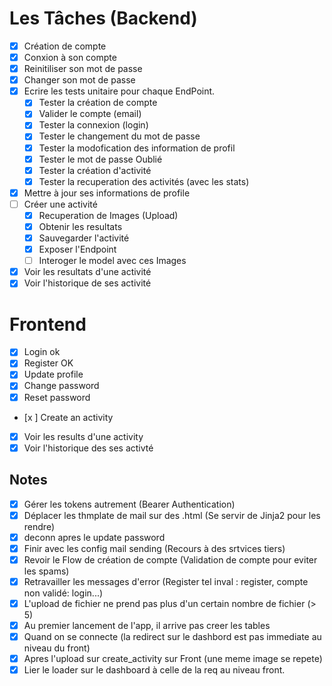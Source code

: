 # Les Tâches (Backend)
- [x] Création de compte
- [x] Conxion à son compte
- [x] Reinitiliser son mot de passe
- [x] Changer son mot de passe
- [x] Ecrire les tests unitaire pour chaque EndPoint.
  - [x] Tester la création de compte
  - [x] Valider le compte (email)
  - [x] Tester la connexion (login)
  - [x] Tester le changement du mot de passe
  - [x] Tester la modofication des information de profil
  - [x] Tester le mot de passe Oublié
  - [x] Tester la création d'activité
  - [x] Tester la recuperation des activités (avec les stats)
- [x] Mettre à jour ses informations de profile
- [ ] Créer une activité
  - [x] Recuperation de Images (Upload)
  - [x] Obtenir les resultats
  - [x] Sauvegarder l'activité
  - [x] Exposer l'Endpoint
  - [ ] Interoger le model avec ces Images
- [x] Voir les resultats d'une activité
- [x] Voir l'historique de ses activité
  
# Frontend
- [x] Login  ok
- [x] Register OK
- [x] Update profile
- [x] Change password
- [x] Reset password
- [x ] Create an activity
- [X] Voir les results d'une activity
- [x] Voir l'historique des ses activté
  
## Notes
- [x] Gérer les tokens autrement (Bearer Authentication)
- [x] Déplacer les thmplate de mail sur des .html (Se servir de Jinja2 pour les rendre)
- [x] deconn apres le update password
- [x] Finir avec les config mail sending (Recours à des srtvices tiers)
- [x] Revoir le Flow de création de compte (Validation de compte pour eviter les spams)
- [x] Retravailler les messages d'error (Register tel inval : register, compte non validé: login...)
- [x] L'upload de fichier ne prend pas plus d'un certain nombre de fichier (> 5)
- [x] Au premier lancement de l'app, il arrive pas creer les tables
- [x] Quand on se connecte (la redirect sur le dashbord est pas immediate au niveau du front)
- [x] Apres l'upload sur create_activity sur Front (une meme image se repete)
- [x] Lier le loader sur le dashboard à celle de la req au niveau front.